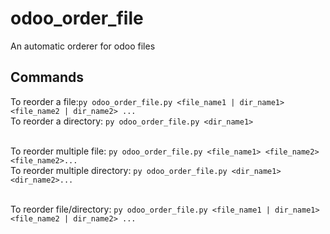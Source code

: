 # odoo_order_file
An automatic orderer for odoo files


## Commands

To reorder a file:`py odoo_order_file.py <file_name1 | dir_name1> <file_name2 | dir_name2> ...`<br>
To reorder a directory: `py odoo_order_file.py <dir_name1>`<br><br>


To reorder multiple file: `py odoo_order_file.py <file_name1> <file_name2>  <file_name2>...`<br>
To reorder multiple directory: `py odoo_order_file.py <dir_name1> <dir_name2>...`<br><br>

To reorder file/directory: `py odoo_order_file.py <file_name1 | dir_name1> <file_name2 | dir_name2> ...`<br>
